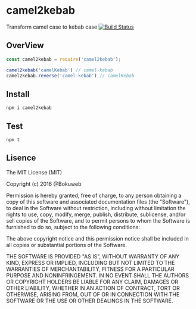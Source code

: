 # camel2kebab
Transform camel case to kebab case
[![Build Status](https://travis-ci.org/bokuweb/camel2kebab.svg?branch=master)](https://travis-ci.org/bokuweb/camel2kebab)

## OverView

``` javascript
const camel2kebab = require('camel2kebab');

camel2kebab('camelKebab') // camel-kebab
camel2kebab.reverse('camel-kebab') // camelKebab
```

## Install

```
npm i camel2kebab
```

## Test

```
npm t
```

## Lisence

The MIT License (MIT)

Copyright (c) 2016 @Bokuweb

Permission is hereby granted, free of charge, to any person obtaining a copy of this software and associated documentation files (the "Software"), to deal in the Software without restriction, including without limitation the rights to use, copy, modify, merge, publish, distribute, sublicense, and/or sell copies of the Software, and to permit persons to whom the Software is furnished to do so, subject to the following conditions:

The above copyright notice and this permission notice shall be included in all copies or substantial portions of the Software.

THE SOFTWARE IS PROVIDED "AS IS", WITHOUT WARRANTY OF ANY KIND, EXPRESS OR IMPLIED, INCLUDING BUT NOT LIMITED TO THE WARRANTIES OF MERCHANTABILITY, FITNESS FOR A PARTICULAR PURPOSE AND NONINFRINGEMENT. IN NO EVENT SHALL THE AUTHORS OR COPYRIGHT HOLDERS BE LIABLE FOR ANY CLAIM, DAMAGES OR OTHER LIABILITY, WHETHER IN AN ACTION OF CONTRACT, TORT OR OTHERWISE, ARISING FROM, OUT OF OR IN CONNECTION WITH THE SOFTWARE OR THE USE OR OTHER DEALINGS IN THE SOFTWARE.
